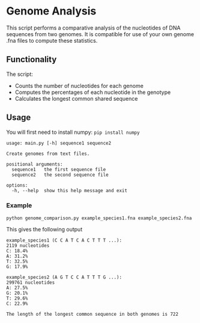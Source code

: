 # Genome Analysis
This script performs a comparative analysis of the nucleotides of DNA sequences from two 
genomes. It is compatible for use of your own genome .fna files to compute these 
statistics. 
## Functionality
The script:
- Counts the number of nucleotides for each genome
- Computes the percentages of each nucleotide in the genotype
- Calculates the longest common shared sequence
## Usage
You will first need to install numpy: `pip install numpy`
```
usage: main.py [-h] sequence1 sequence2

Create genomes from text files.

positional arguments:
  sequence1   the first sequence file
  sequence2   the second sequence file

options:
  -h, --help  show this help message and exit
```
### Example
```
python genome_comparison.py example_species1.fna example_species2.fna
```
This gives the following output
```
example_species1 (C C A T C A C T T T ...):
2119 nucleotides
C: 18.4%
A: 31.2%
T: 32.5%
G: 17.9%

example_species2 (A G T C C A T T T G ...):
299761 nucleotides
A: 27.5%
G: 20.1%
T: 29.6%
C: 22.9%

The length of the longest common sequence in both genomes is 722
```
